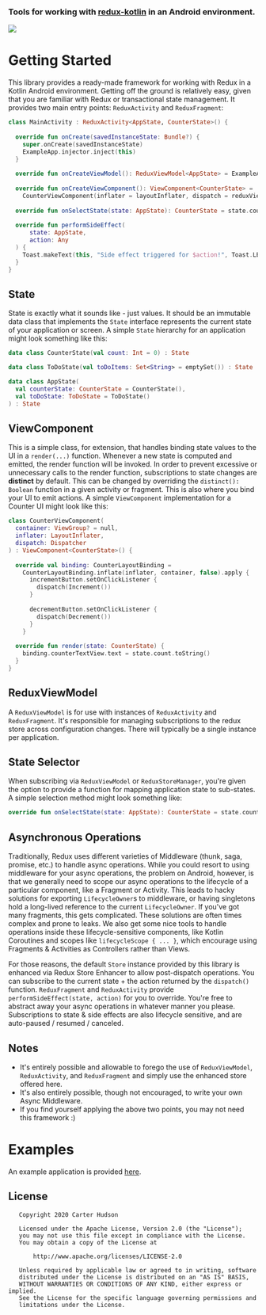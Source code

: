### Tools for working with [redux-kotlin](https://github.com/reduxkotlin/redux-kotlin) in an Android environment.
[![](https://jitpack.io/v/carterhudson/redux-kotlin-android.svg)](https://jitpack.io/#carterhudson/redux-kotlin-android)

# Getting Started
This library provides a ready-made framework for working with Redux in a Kotlin Android environment. Getting off the ground is relatively easy, given that you are familiar with Redux or transactional state management. It provides two main entry points: `ReduxActivity` and `ReduxFragment`:
```kotlin
class MainActivity : ReduxActivity<AppState, CounterState>() {  
  
  override fun onCreate(savedInstanceState: Bundle?) {  
    super.onCreate(savedInstanceState)  
    ExampleApp.injector.inject(this)  
  }  
  
  override fun onCreateViewModel(): ReduxViewModel<AppState> = ExampleApp.injector.appViewModel()  
  
  override fun onCreateViewComponent(): ViewComponent<CounterState> =  
    CounterViewComponent(inflater = layoutInflater, dispatch = reduxViewModel.dispatch)  
  
  override fun onSelectState(state: AppState): CounterState = state.counterState  
  
  override fun performSideEffect(  
      state: AppState,  
      action: Any  
  ) {  
    Toast.makeText(this, "Side effect triggered for $action!", Toast.LENGTH_SHORT).show()  
  }  
}
```
## State
State is exactly what it sounds like - just values. It should be an immutable data class that implements the `State` interface represents the current state of your application or screen. A simple `State` hierarchy for an application might look something like this:
```kotlin
data class CounterState(val count: Int = 0) : State

data class ToDoState(val toDoItems: Set<String> = emptySet()) : State

data class AppState(  
  val counterState: CounterState = CounterState(),  
  val toDoState: ToDoState = ToDoState()  
) : State
```
## ViewComponent
This is a simple class, for extension, that handles binding state values to the UI in a `render(...)` function. Whenever a new state is computed and emitted, the render function will be invoked. In order to prevent excessive or unnecessary calls to the render function, subscriptions to state changes are **distinct** by default. This can be changed by overriding the `distinct(): Boolean` function in a given activity or fragment. This is also where you bind your UI to emit actions. A simple `ViewComponent` implementation for a Counter UI might look like this:
```kotlin
class CounterViewComponent(  
  container: ViewGroup? = null,  
  inflater: LayoutInflater,  
  dispatch: Dispatcher  
) : ViewComponent<CounterState>() {  
  
  override val binding: CounterLayoutBinding =  
    CounterLayoutBinding.inflate(inflater, container, false).apply {  
      incrementButton.setOnClickListener {  
        dispatch(Increment())
      }  
  
      decrementButton.setOnClickListener {  
        dispatch(Decrement())  
      }  
    }  
    
  override fun render(state: CounterState) {  
    binding.counterTextView.text = state.count.toString()  
  }  
}
```
## ReduxViewModel
A `ReduxViewModel` is for use with instances of `ReduxActivity` and `ReduxFragment`. It's responsible for managing subscriptions to the redux store across configuration changes. There will typically be a single instance per application.

## State Selector
When subscribing via `ReduxViewModel` or `ReduxStoreManager`, you're given the option to provide a function for mapping application state to sub-states. A simple selection method might look something like:
```kotlin
override fun onSelectState(state: AppState): CounterState = state.counterState
```
## Asynchronous Operations
Traditionally, Redux uses different varieties of Middleware (thunk, saga, promise, etc.) to handle async operations. While you could resort to using middleware for your async operations, the problem on Android, however, is that we generally need to scope our async operations to the lifecycle of a particular component, like a Fragment or Activity. This leads to hacky solutions for exporting `LifecycleOwner`s to middleware, or having singletons hold a long-lived reference to the current `LifecycleOwner`. If you've got many fragments, this gets complicated. These solutions are often times complex and prone to leaks. We also get some nice tools to handle operations inside these lifecycle-sensitive components, like Kotlin Coroutines and scopes like `lifecycleScope { ... }`, which encourage using Fragments & Activities as Controllers rather than Views. 

For those reasons, the default `Store` instance provided by this library is enhanced via Redux Store Enhancer to allow post-dispatch operations. You can subscribe to the current state + the action returned by the `dispatch()` function. `ReduxFragment` and `ReduxActivity` provide `performSideEffect(state, action)` for you to override. You're free to abstract away your async operations in whatever manner you please. Subscriptions to state & side effects are also lifecycle sensitive, and are auto-paused / resumed / canceled.

## Notes
- It's entirely possible and allowable to forego the use of `ReduxViewModel`, `ReduxActivity`, and `ReduxFragment` and simply use the enhanced store offered here.
- It's also entirely possible, though not encouraged, to write your own Async Middleware.
- If you find yourself applying the above two points, you may not need this framework :)

# Examples
An example application is provided [here](https://github.com/carterhudson/redux-kotlin-android/tree/master/example).

## License
```
   Copyright 2020 Carter Hudson

   Licensed under the Apache License, Version 2.0 (the "License");
   you may not use this file except in compliance with the License.
   You may obtain a copy of the License at

       http://www.apache.org/licenses/LICENSE-2.0

   Unless required by applicable law or agreed to in writing, software
   distributed under the License is distributed on an "AS IS" BASIS,
   WITHOUT WARRANTIES OR CONDITIONS OF ANY KIND, either express or implied.
   See the License for the specific language governing permissions and
   limitations under the License.
```
